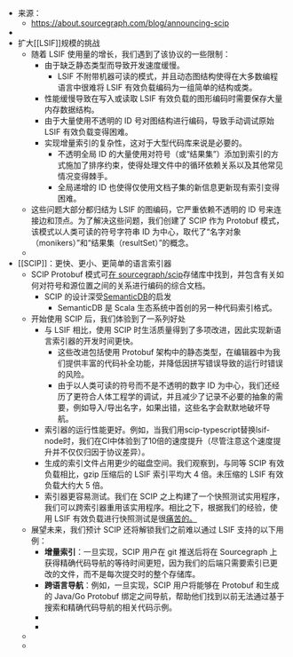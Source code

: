 - 来源：
	- https://about.sourcegraph.com/blog/announcing-scip
-
- 扩大[[LSIF]]规模的挑战
	- 随着 LSIF 使用量的增长，我们遇到了该协议的一些限制：
		- 由于缺乏静态类型而导致开发速度缓慢。
			- LSIF 不附带机器可读的模式，并且动态图结构使得在大多数编程语言中很难将 LSIF 有效负载编码为一组简单的结构或类。
		- 性能缓慢导致在写入或读取 LSIF 有效负载的图形编码时需要保存大量内存数据结构。
		- 由于大量使用不透明的 ID 号对图结构进行编码，导致手动调试原始 LSIF 有效负载变得困难。
		- 实现增量索引的复杂性，这对于大型代码库来说是必要的。
			- 不透明全局 ID 的大量使用对符号（或“结果集”）添加到索引的方式施加了排序约束，使得处理文件中的循环依赖关系以及其他常见情况变得棘手。
			- 全局递增的 ID 也使得仅使用文档子集的新信息更新现有索引变得困难。
	- 这些问题大部分都归结为 LSIF 的图编码，它严重依赖不透明的 ID 号来连接边和顶点。为了解决这些问题，我们创建了 SCIP 作为 Protobuf 模式，该模式以人类可读的符号字符串 ID 为中心，取代了“名字对象（monikers）”和“结果集（resultSet）”的概念。
	-
- [[SCIP]]：更快、更小、更简单的语言索引器
	- SCIP Protobuf 模式可[在 sourcegraph/scip](https://sourcegraph.com/github.com/sourcegraph/scip/-/blob/scip.proto)存储库中找到，并包含有关如何对符号和源位置之间的关系进行编码的综合文档。
		- SCIP 的设计深受[SemanticDB](https://scalameta.org/docs/semanticdb/specification.html)的启发
			- SemanticDB 是 Scala 生态系统中首创的另一种代码索引格式。
	- 开始使用 SCIP 后，我们体验到了一系列好处
		- 与 LSIF 相比，使用 SCIP 时生活质量得到了多项改进，因此实现新语言索引器的开发时间更快。
			- 这些改进包括使用 Protobuf 架构中的静态类型，在编辑器中为我们提供丰富的代码补全功能，并降低因拼写错误导致的运行时错误的风险。
			- 由于以人类可读的符号而不是不透明的数字 ID 为中心，我们还经历了更符合人体工程学的调试，并且减少了记录不必要的抽象的需要，例如导入/导出名字，如果出错，这些名字会默默地破坏导航。
		- 索引器的运行性能更好。例如，当我们用scip-typescript替换lsif-node时，我们在CI中体验到了10倍的速度提升（尽管注意这个速度提升并不仅仅归因于协议差异）。
		- 生成的索引文件占用更少的磁盘空间。我们观察到，与同等 SCIP 有效负载相比，gzip 压缩后的 LSIF 索引平均大 4 倍。未压缩的 LSIF 有效负载大约大 5 倍。
		- 索引器更容易测试。我们在 SCIP 之上构建了一个快照测试实用程序，我们可以跨索引器重用该实用程序。相比之下，根据我们的经验，使用 LSIF 有效负载进行快照测试是很[痛苦的。](https://github.com/sourcegraph/scip/pull/27/files#diff-9c76847e0d19bedf4d9afbdfbe5e11046b73d78c80437d6adf7c6e7704052c66R23)
	- 展望未来，我们预计 SCIP 还将解锁我们之前难以通过 LSIF 支持的以下用例：
		- **增量索引**：一旦实现，SCIP 用户在 git 推送后将在 Sourcegraph 上获得精确代码导航的等待时间更短，因为我们的后端只需要索引已更改的文件，而不是每次提交时的整个存储库。
		- **跨语言导航**：例如，一旦实现，SCIP 用户将能够在 Protobuf 和生成的 Java/Go Protobuf 绑定之间导航，帮助他们找到以前无法通过基于搜索和精确代码导航的相关代码示例。
		-
		-
	-
	-